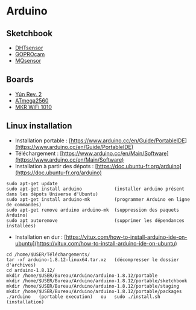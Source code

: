# Arduino

## Sketchbook

+ [DHTsensor](sketchbook/DHTsensor/DHTsensor.ino)  
+ [GOPROcam](sketchbook/GOPROcam/GOPROcam.ino)  
+ [MQsensor](sketchbook/MQsensor/MQsensor.ino)  

>

## Boards

+ [Yún Rev. 2](https://www.arduino.cc/en/Guide/ArduinoYunRev2#toc22)
+ [ATmega2560](https://www.arduino.cc/en/pmwiki.php?n=Main/arduinoBoardMega2560)
+ [MKR WiFi 1010](https://docs.arduino.cc/hardware/mkr-wifi-1010)

<!-- ## Tutoriels avancement

+ SENSOR KIT : 58/332
+ STARTER KIT : 96/217 -->

## Linux installation

+ Installation portable : [https://www.arduino.cc/en/Guide/PortableIDE](https://www.arduino.cc/en/Guide/PortableIDE)  
+ Téléchargement : [https://www.arduino.cc/en/Main/Software](https://www.arduino.cc/en/Main/Software)  
+ Installation à partir des dépots : [https://doc.ubuntu-fr.org/arduino](https://doc.ubuntu-fr.org/arduino)  
```
sudo apt-get update
sudo apt-get install arduino            (installer arduino présent dans les dépots Universe d'Ubuntu)
sudo apt-get install arduino-mk         (programmer Arduino en ligne de commandes)
sudo apt-get remove arduino arduino-mk  (suppression des paquets Arduino)
sudo apt autoremove                     (supprimer les dépendances installées)
```
+ Installation en dur : [https://vitux.com/how-to-install-arduino-ide-on-ubuntu](https://vitux.com/how-to-install-arduino-ide-on-ubuntu)
```
cd /home/$USER/Téléchargements/
tar -xf arduino-1.8.12-linux64.tar.xz   (décompresser le dossier d'archives)
cd arduino-1.8.12/
mkdir /home/$USER/Bureau/Arduino/arduino-1.8.12/portable
mkdir /home/$USER/Bureau/Arduino/arduino-1.8.12/portable/sketchbook
mkdir /home/$USER/Bureau/Arduino/arduino-1.8.12/portable/staging
mkdir /home/$USER/Bureau/Arduino/arduino-1.8.12/portable/packages
./arduino   (portable execution)   ou   sudo ./install.sh   (installation)
```

<!-- ## Drone experimentation
[Drone assemblage](https://www.robotshop.com/community/blog/show/comment-fabriquer-un-droneuav-lecon-5-assemblage) -->